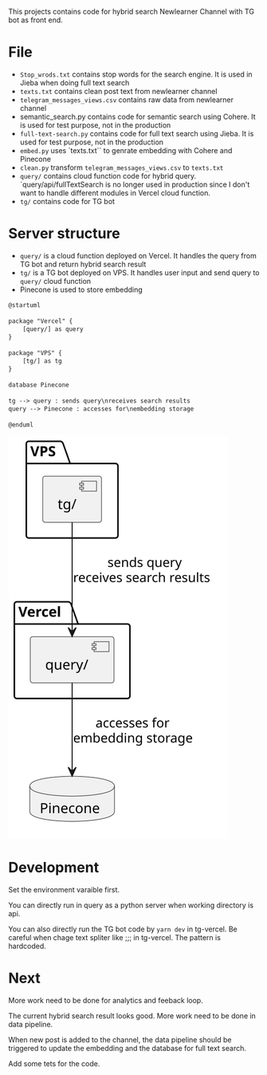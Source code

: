 This projects contains code for hybrid search Newlearner Channel with TG bot as front end.

# File

- `Stop_wrods.txt` contains stop words for the search engine. It is used in Jieba when doing full text search
- `texts.txt` contains clean post text from newlearner channel
- `telegram_messages_views.csv` contains raw data from newlearner channel
- semantic_search.py contains code for semantic search using Cohere. It is used for test purpose, not in the production
- `full-text-search.py` contains code for full text search using Jieba. It is used for test purpose, not in the production
- `embed.py` uses `texts.txt`` to genrate embedding with Cohere and Pinecone
- `clean.py` transform `telegram_messages_views.csv` to `texts.txt`
- `query/` contains cloud function code for hybrid query. `query/api/fullTextSearch is no longer used in production since I don't want to handle different modules in Vercel cloud function.
- `tg/` contains code for TG bot

# Server structure

- `query/` is a cloud function deployed on Vercel. It handles the query from TG bot and return hybrid search result
- `tg/` is a TG bot deployed on VPS. It handles user input and send query to `query/` cloud function
- Pinecone is used to store embedding

```PlantUML
@startuml

package "Vercel" {
    [query/] as query
}

package "VPS" {
    [tg/] as tg
}

database Pinecone

tg --> query : sends query\nreceives search results
query --> Pinecone : accesses for\nembedding storage

@enduml

```

![Server structure](architecture.svg)

# Development

Set the environment varaible first.

You can directly run in query as a python server when working directory is api.

You can also directly run the TG bot code by `yarn dev` in tg-vercel. Be careful when chage text spliter like ;;; in tg-vercel. The pattern is hardcoded.

# Next

More work need to be done for analytics and feeback loop.

The current hybrid search result looks good. More work need to be done in data pipeline.

When new post is added to the channel, the data pipeline should be triggered to update the embedding and the database for full text search.

Add some tets for the code.
